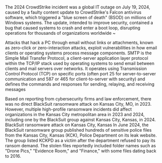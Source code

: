 The 2024 CrowdStrike incident was a global IT outage on July 19, 2024, caused by a faulty content update to CrowdStrike's Falcon antivirus software, which triggered a "blue screen of death" (BSOD) on millions of Windows systems. The update, intended to improve security, contained a bug that caused systems to crash and enter a boot loop, disrupting operations for thousands of organizations worldwide
~ 

Attacks that hack a PC through email without links or attachments, known as zero-click or zero-interaction attacks, exploit vulnerabilities in how email clients or operating systems process message components. SMTP is the Simple Mail Transfer Protocol, a client-server application layer protocol within the TCP/IP stack used by operating systems to send email between clients and mail servers over networks. It operates using Transmission Control Protocol (TCP) on specific ports (often port 25 for server-to-server communication and 587 or 465 for client-to-server with security) and defines the commands and responses for sending, relaying, and receiving messages


Based on reporting from cybersecurity firms and law enforcement, there was no direct BlackSuit ransomware attack on Kansas City, MO, in 2023. However, multiple high-profile ransomware incidents did affect organizations in the Kansas City metropolitan area in 2023 and 2024, including one by the BlackSuit group against Kansas City, Kansas, in 2024. 
BlackSuit ransomware attack on Kansas City, Kansas
In June 2024, the BlackSuit ransomware group published hundreds of sensitive police files from the Kansas City, Kansas (KCK), Police Department on its leak website. 
The group listed KCKPD as a victim after the department refused to pay its ransom demand.
The stolen files reportedly included folder names such as "Drone Pics," "Evidence Room," and "Finance," with some files dating back to 2016. 
